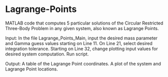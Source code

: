 # Lagrange-Points
MATLAB code that computes 5 particular solutions of the Circular Restricted Three-Body Problem in any given system, also known as Lagrange Points.

Input:
In the file Lagrange_Points_Main, input the desired mass parameter and Gamma guess values starting on Line 11.
On Line 21, select desired integration tolerance.
Starting on Line 32, change plotting input values for desired system computation.
Run script.

Output:
A table of the Lagrange Point coordinates.
A plot of the system and Lagrange Point locations.
